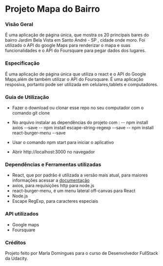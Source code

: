 # Projeto Mapa do Bairro

### Visão Geral

É uma aplicação de página única, que mostra os 20 principais bares do bairro 
Jardim Bela Vista em Santo André - SP , cidade onde moro. Foi  utilizado o API
do google Maps para renderizar o mapa e suas funcionalidades e o API do Foursquare
para pegar dados dos lugares.

### Especificação

É uma aplicação de página única que utiliza o react e o API do Google Maps,além de
também utilizar o API do Foursquare. É uma aplicação resposiva, portanto pode ser 
utilizada em celulares,tablets e computadores.

### Guia de Utilização

- Fazer o download ou clonar esse repo no seu computador com o comando git clone

- No arquivo instalar as dependências do projeto com :
-- npm install axios --save
-- npm install escape-string-regexp --save
-- npm install react-burger-menu --save

- Usar o comando npm start para iniciar o aplicativo
- Abrir http://localhost:3000 no navegador

### Dependências e Ferramentas utilizadas

- React, que por padrão é utilizada a versão mais atual, para maiores informações
acessar a [documentação](https://reactjs.org/)
- axios, para requisições http para node.js
- react-burger-menu, é um menu lateral off-canvas para React
- Node.js
- Escape RegExp, para caracteres especiais

### API utilizados

- Google maps
- Foursquare

### Créditos

Projeto feito por Marla Domingues para o curso de Desenvolvedor FullStack da Udacity.

